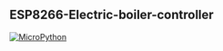 ## ESP8266-Electric-boiler-controller

[![MicroPython](https://github.com/gwvsol/ESP8266-Electric-Boiler-Control/blob/master/img/micropython-logo.svg)](https://micropython.org/)
